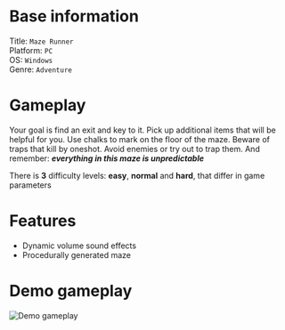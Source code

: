 # Base information

Title: `Maze Runner`  
Platform: `PC`  
OS: `Windows`  
Genre: `Adventure`  

# Gameplay

Your goal is find an exit and key to it. Pick up additional items that will be helpful for you. Use chalks to mark on the floor of the maze. Beware of traps that kill by oneshot. Avoid enemies or try out to trap them. And remember: ***everything in this maze is unpredictable***

There is **3** difficulty levels: **easy**, **normal** and **hard**, that differ in game parameters

# Features

+ Dynamic volume sound effects
+ Procedurally generated maze
 
# Demo gameplay

![Demo gameplay](demo.jpg)
